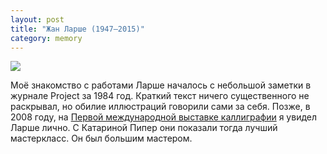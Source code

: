 ```yaml
---
layout: post
title: "Жан Ларше (1947—2015)"
category: memory
---
```

![](https://ic.pics.livejournal.com/quillcraft/13449910/365672/365672_original.png)

Моё знакомство с работами Ларше началось с небольшой заметки в журнале Project за 1984 год. Краткий текст ничего существенного не раскрывал, но обилие иллюстраций говорили сами за себя. Позже, в 2008 году, на [Первой международной выставке каллиграфии](/event/2008/10/19/21-19-00.html) я увидел Ларше лично. С Катариной Пипер они показали тогда лучший мастеркласс. Он был большим мастером.
